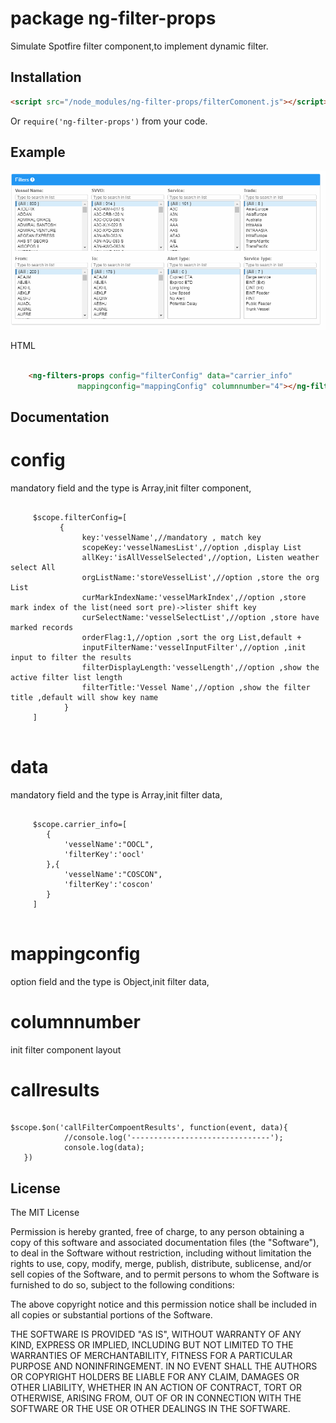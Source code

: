 package ng-filter-props
=

Simulate Spotfire filter component,to  implement dynamic filter.



## Installation

```html
<script src="/node_modules/ng-filter-props/filterComonent.js"></script>
```

Or `require('ng-filter-props')` from your code.



## Example
![github](/static/images/filter_main.gif)

HTML
```html

    <ng-filters-props config="filterConfig" data="carrier_info"
               mappingconfig="mappingConfig" columnnumber="4"></ng-filters-props>
```

## Documentation

config
=============
mandatory field  and the type is Array,init filter component,

<pre><code>
     $scope.filterConfig=[
           {
                key:'vesselName',//mandatory , match key
                scopeKey:'vesselNamesList',//option ,display List
                allKey:'isAllVesselSelected',//option, Listen weather select All
                orgListName:'storeVesselList',//option ,store the org List
                curMarkIndexName:'vesselMarkIndex',//option ,store mark index of the list(need sort pre)->lister shift key
                curSelectName:'vesselSelectList',//option ,store have marked records
                orderFlag:1,//option ,sort the org List,default +
                inputFilterName:'vesselInputFilter',//option ,init input to filter the results
                filterDisplayLength:'vesselLength',//option ,show the active filter list length
                filterTitle:'Vessel Name',//option ,show the filter title ,default will show key name
            } 
     ]

</code></pre>

data
=============
mandatory field  and the type is Array,init filter data,

<pre><code>
     $scope.carrier_info=[
        {
            'vesselName':"OOCL",
            'filterKey':'oocl'
        },{
            'vesselName':"COSCON",
            'filterKey':'coscon'
        }
     ]

</code></pre>

mappingconfig
=============
option field  and the type is Object,init filter data,



columnnumber
=============
init filter component layout


callresults
=============
<pre><code>
$scope.$on('callFilterCompoentResults', function(event, data){
            //console.log('-------------------------------');
            console.log(data);
   })
</code></pre>



## License

The MIT License

Permission is hereby granted, free of charge, to any person obtaining a copy
of this software and associated documentation files (the "Software"), to deal
in the Software without restriction, including without limitation the rights
to use, copy, modify, merge, publish, distribute, sublicense, and/or sell
copies of the Software, and to permit persons to whom the Software is
furnished to do so, subject to the following conditions:

The above copyright notice and this permission notice shall be included in
all copies or substantial portions of the Software.

THE SOFTWARE IS PROVIDED "AS IS", WITHOUT WARRANTY OF ANY KIND, EXPRESS OR
IMPLIED, INCLUDING BUT NOT LIMITED TO THE WARRANTIES OF MERCHANTABILITY,
FITNESS FOR A PARTICULAR PURPOSE AND NONINFRINGEMENT. IN NO EVENT SHALL THE
AUTHORS OR COPYRIGHT HOLDERS BE LIABLE FOR ANY CLAIM, DAMAGES OR OTHER
LIABILITY, WHETHER IN AN ACTION OF CONTRACT, TORT OR OTHERWISE, ARISING FROM,
OUT OF OR IN CONNECTION WITH THE SOFTWARE OR THE USE OR OTHER DEALINGS IN
THE SOFTWARE.

